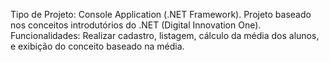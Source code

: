 Tipo de Projeto: Console Application (.NET Framework).
Projeto  baseado nos conceitos introdutórios do .NET (Digital Innovation One).
Funcionalidades: Realizar cadastro, listagem, cálculo da média dos alunos, e exibição do conceito baseado na média.
